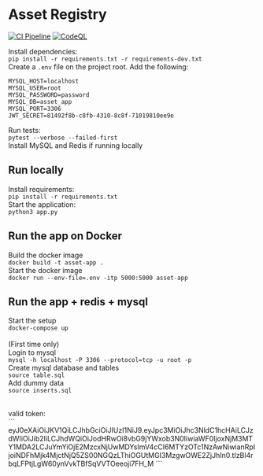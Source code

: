 # Asset Registry
[![CI Pipeline](https://github.com/linux-training-group-1/asset-registry/actions/workflows/ci.yml/badge.svg?branch=main)](https://github.com/linux-training-group-1/asset-registry/actions/workflows/ci.yml)
[![CodeQL](https://github.com/linux-training-group-1/asset-registry/actions/workflows/codeql-analysis.yml/badge.svg?branch=main)](https://github.com/linux-training-group-1/asset-registry/actions/workflows/codeql-analysis.yml)

Install dependencies:<br>
```pip install -r requirements.txt -r requirements-dev.txt```<br>
Create a `.env` file on the project root. Add the following:
```
MYSQL_HOST=localhost
MYSQL_USER=root
MYSQL_PASSWORD=password
MYSQL_DB=asset_app
MYSQL_PORT=3306
JWT_SECRET=81492f8b-c8fb-4310-8c8f-71019810ee9e
```
Run tests:<br>
```pytest --verbose --failed-first```<br>
Install MySQL and Redis if running locally<br>

## Run locally
Install requirements:<br>
```pip install -r requirements.txt```<br>
Start the application:<br>
```python3 app.py```<br>

## Run the app on Docker
Build the docker image<br>
```docker build -t asset-app .```<br>
Start the docker image<br>
```docker run --env-file=.env -itp 5000:5000 asset-app```<br>

## Run the app + redis + mysql 
Start the setup<br>
```docker-compose up```<br>
<br>
(First time only)<br>
Login to mysql <br>
```mysql -h localhost -P 3306 --protocol=tcp -u root -p```<br>
Create mysql database and tables <br>
```source table.sql```<br>
Add dummy data<br>
```source inserts.sql```<br>


<br>
valid token: <br>
```
eyJ0eXAiOiJKV1QiLCJhbGciOiJIUzI1NiJ9.eyJpc3MiOiJhc3NldC1hcHAiLCJzdWIiOiJib2IiLCJhdWQiOiJodHRwOi8vbG9jYWxob3N0IiwiaWF0IjoxNjM3MTY1MDA2LCJuYmYiOjE2MzcxNjUwMDYsImV4cCI6MTYzOTc1NzAwNiwianRpIjoiNDFhMjk4MjctNjQ5ZS00NGQzLThiOGUtMGI3MzgwOWE2ZjJhIn0.tIzBl4rbqLFPtjLgW60ynVvkTBfSqVVTOeeoji7FH_M
```